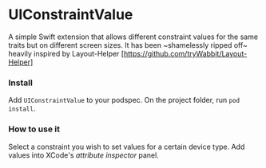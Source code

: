 # UIConstraintValue

A simple Swift extension that allows different constraint values for the same traits but on different screen sizes. It has been ~shamelessly ripped off~ heavily inspired by Layout-Helper [https://github.com/tryWabbit/Layout-Helper]

### Install
Add `UIConstraintValue` to your podspec. On the project folder, run `pod install`.

### How to use it
Select a constraint you wish to set values for a certain device type. Add values into XCode's *attribute inspector* panel.
